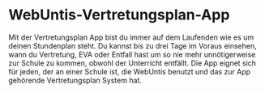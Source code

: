 # WebUntis-Vertretungsplan-App
Mit der Vertretungsplan App bist du immer auf dem Laufenden wie es um deinen Stundenplan steht. Du kannst bis zu drei Tage im Voraus einsehen, wann du Vertretung, EVA oder Entfall hast um so nie mehr unnötigerweise zur Schule zu kommen, obwohl der Unterricht entfällt. Die App eignet sich für jeden, der an einer Schule ist, die WebUntis benutzt und das zur App gehörende Vertretungsplan System hat.

